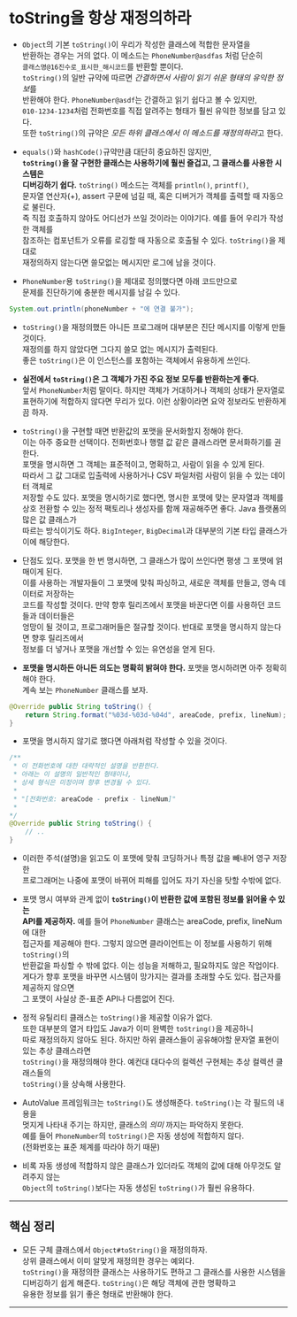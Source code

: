 # toString을 항상 재정의하라

- `Object`의 기본 `toString()`이 우리가 작성한 클래스에 적합한 문자열을  
  반환하는 경우는 거의 없다. 이 메소드는 `PhoneNumber@asdfas` 처럼 단순히  
  `클래스명@16진수로_표시한_해시코드`를 반환할 뿐이다.  
  `toString()`의 일반 규약에 따르면 *간결하면서 사람이 읽기 쉬운 형태의 유익한 정보*를  
  반환해야 한다. `PhoneNumber@asdf`는 간결하고 읽기 쉽다고 볼 수 있지만,  
  `010-1234-1234`처럼 전화번호를 직접 알려주는 형태가 훨씬 유익한 정보를 담고 있다.  
  또한 `toString()`의 규약은 *모든 하위 클래스에서 이 메소드를 재정의하라*고 한다.

- `equals()`와 `hashCode()`규약만큼 대단히 중요하진 않지만,  
  **`toString()`을 잘 구현한 클래스는 사용하기에 훨씬 즐겁고, 그 클래스를 사용한 시스템은**  
  **디버깅하기 쉽다.** `toString()` 메소드는 객체를 `println()`, `printf()`,  
  문자열 연산자(+), assert 구문에 넘길 때, 혹은 디버거가 객체를 출력할 때 자동으로 불린다.  
  즉 직접 호출하지 않아도 어디선가 쓰일 것이라는 이야기다. 예를 들어 우리가 작성한 객체를  
  참조하는 컴포넌트가 오류를 로깅할 때 자동으로 호출될 수 있다. `toString()`을 제대로  
  재정의하지 않는다면 쓸모없는 메시지만 로그에 남을 것이다.

- `PhoneNumber`용 `toString()`을 제대로 정의했다면 아래 코드만으로  
  문제를 진단하기에 충분한 메시지를 남길 수 있다.

```java
System.out.println(phoneNumber + "에 연결 불가");
```

- `toString()`을 재정의했든 아니든 프로그래머 대부분은 진단 메시지를 이렇게 만들 것이다.  
  재정의를 하지 않았다면 그다지 쓸모 없는 메시지가 출력된다.  
  좋은 `toString()`은 이 인스턴스를 포함하는 객체에서 유용하게 쓰인다.

- **실전에서 `toString()`은 그 객체가 가진 주요 정보 모두를 반환하는게 좋다.**  
  앞서 `PhoneNumber`처럼 말이다. 하지만 객체가 거대하거나 객체의 상태가 문자열로  
  표현하기에 적합하지 않다면 무리가 있다. 이런 상황이라면 요약 정보라도 반환하게끔 하자.

- `toString()`을 구현할 때면 반환값의 포맷을 문서화할지 정해야 한다.  
  이는 아주 중요한 선택이다. 전화번호나 행렬 값 같은 클래스라면 문서화하기를 권한다.  
  포맷을 명시하면 그 객체는 표준적이고, 명확하고, 사람이 읽을 수 있게 된다.  
  따라서 그 값 그대로 입출력에 사용하거나 CSV 파일처럼 사람이 읽을 수 있는 데이터 객체로  
  저장할 수도 있다. 포맷을 명시하기로 했다면, 명시한 포맷에 맞는 문자열과 객체를  
  상호 전환할 수 있는 정적 팩토리나 생성자를 함께 재공해주면 좋다. Java 플랫폼의 많은 값 클래스가  
  따르는 방식이기도 하다. `BigInteger`, `BigDecimal`과 대부분의 기본 타입 클래스가 이에 해당한다.

- 단점도 있다. 포맷을 한 번 명시하면, 그 클래스가 많이 쓰인다면 평생 그 포맷에 얽매이게 된다.  
  이를 사용하는 개발자들이 그 포맷에 맞춰 파싱하고, 새로운 객체를 만들고, 영속 데이터로 저장하는  
  코드를 작성할 것이다. 만약 향후 릴리즈에서 포맷을 바꾼다면 이를 사용하던 코드들과 데이터들은  
  엉망이 될 것이고, 프로그래머들은 절규할 것이다. 반대로 포맷을 명시하지 않는다면 향후 릴리즈에서  
  정보를 더 넣거나 포맷을 개선할 수 있는 유연성을 얻게 된다.

- **포맷을 명시하든 아니든 의도는 명확히 밝혀야 한다.** 포맷을 명시하려면 아주 정확히 해야 한다.  
  계속 보는 `PhoneNumber` 클래스를 보자.

```java
@Override public String toString() {
    return String.format("%03d-%03d-%04d", areaCode, prefix, lineNum);
}
```

- 포맷을 명시하지 않기로 했다면 아래처럼 작성할 수 있을 것이다.

```java
/**
 * 이 전화번호에 대한 대략적인 설명을 반환한다.
 * 아래는 이 설명의 일반적인 형태이나,
 * 상세 형식은 미정이며 향후 변경될 수 있다.
 *
 * "[전화번호: areaCode - prefix - lineNum]"
 *
*/
@Override public String toString() {
    // ..
}
```

- 이러한 주석(설명)을 읽고도 이 포맷에 맞춰 코딩하거나 특정 값을 빼내어 영구 저장한  
  프로그래머는 나중에 포맷이 바뀌어 피해를 입어도 자기 자신을 탓할 수밖에 없다.

- 포맷 명시 여부와 관계 없이 **`toString()`이 반환한 값에 포함된 정보를 읽어올 수 있는**  
  **API를 제공하자.** 예를 들어 `PhoneNumber` 클래스는 areaCode, prefix, lineNum에 대한  
  접근자를 제공해야 한다. 그렇지 않으면 클라이언트는 이 정보를 사용하기 위해 `toString()`의  
  반환값을 파싱할 수 밖에 없다. 이는 성능을 저해하고, 필요하지도 않은 작업이다.  
  게다가 향후 포맷을 바꾸면 시스템이 망가지는 결과를 초래할 수도 있다. 접근자를 제공하지 않으면  
  그 포맷이 사실상 준-표준 API나 다름없어 진다.

- 정적 유틸리티 클래스는 `toString()`을 제공할 이유가 없다.  
  또한 대부분의 열거 타입도 Java가 이미 완벽한 `toString()`을 제공하니  
  따로 재정의하지 않아도 된다. 하지만 하위 클래스들이 공유해야할 문자열 표현이 있는 추상 클래스라면  
  `toString()`을 재정의해야 한다. 예컨대 대다수의 컬렉션 구현체는 추상 컬렉션 클래스들의  
  `toString()`을 상속해 사용한다.

- AutoValue 프레임워크는 `toString()`도 생성해준다. `toString()`는 각 필드의 내용을  
  멋지게 나타내 주기는 하지만, 클래스의 _의미_ 까지는 파악하지 못한다.  
  예를 들어 `PhoneNumber`의 `toString()`은 자동 생성에 적합하지 않다.  
  (전화번호는 표준 체계를 따라야 하기 때문)

- 비록 자동 생성에 적합하지 않은 클래스가 있더라도 객체의 값에 대해 아무것도 알려주지 않는  
  `Object`의 `toString()`보다는 자동 생성된 `toString()`가 훨씬 유용하다.

---

## 핵심 정리

- 모든 구체 클래스에서 `Object#toString()`을 재정의하자.  
  상위 클래스에서 이미 알맞게 재정의한 경우는 예외다.  
  `toString()`을 재정의한 클래스는 사용하기도 편하고 그 클래스를 사용한 시스템을  
  디버깅하기 쉽게 해준다. `toString()`은 해당 객체에 관한 명확하고  
  유용한 정보를 읽기 좋은 형태로 반환해야 한다.

---
